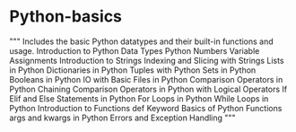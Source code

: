 # Python-basics
"""
Includes the basic Python datatypes and their built-in functions and usage. 
Introduction to Python Data Types
Python Numbers
Variable Assignments
Introduction to Strings
Indexing and Slicing with Strings
Lists in Python
Dictionaries in Python
Tuples with Python
Sets in Python
Booleans in Python
IO with Basic Files in Python
Comparison Operators in Python
Chaining Comparison Operators in Python with Logical Operators
If Elif and Else Statements in Python
For Loops in Python
While Loops in Python
Introduction to Functions
def Keyword
Basics of Python Functions
args and kwargs in Python
Errors and Exception Handling
"""
